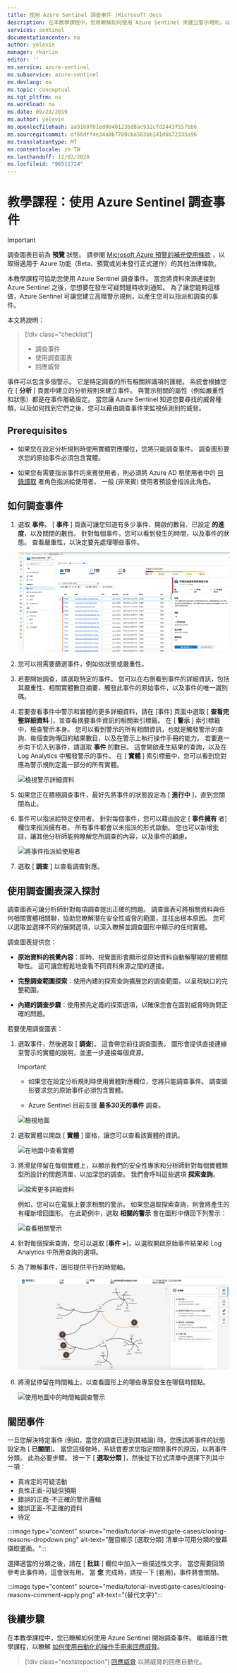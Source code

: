 ```yaml
---
title: 使用 Azure Sentinel 調查事件 |Microsoft Docs
description: 在本教學課程中，您將瞭解如何使用 Azure Sentinel 來建立警示規則，以產生您可以指派和調查的事件。
services: sentinel
documentationcenter: na
author: yelevin
manager: rkarlin
editor: ''
ms.service: azure-sentinel
ms.subservice: azure-sentinel
ms.devlang: na
ms.topic: conceptual
ms.tgt_pltfrm: na
ms.workload: na
ms.date: 09/23/2019
ms.author: yelevin
ms.openlocfilehash: aa9160f01ed0040123bd8ac932cfd2443f557bb6
ms.sourcegitcommit: df66dff4e34a0b7780cba503bb141d6b72335a96
ms.translationtype: MT
ms.contentlocale: zh-TW
ms.lasthandoff: 12/02/2020
ms.locfileid: "96511724"
---
```

# <a name="tutorial-investigate-incidents-with-azure-sentinel"></a>教學課程：使用 Azure Sentinel 調查事件

> [!IMPORTANT]
> 調查圖表目前為 **預覽** 狀態。 請參閱 [Microsoft Azure 預覽的補充使用條款](https://azure.microsoft.com/support/legal/preview-supplemental-terms/) ，以取得適用于 Azure 功能（Beta、預覽或尚未發行正式運作）的其他法律條款。


本教學課程可協助您使用 Azure Sentinel 調查事件。 當您將資料來源連接到 Azure Sentinel 之後，您想要在發生可疑問題時收到通知。 為了讓您能夠這樣做，Azure Sentinel 可讓您建立高階警示規則，以產生您可以指派和調查的事件。

本文將說明：
> [!div class="checklist"]
> * 調查事件
> * 使用調查圖表
> * 回應威脅

事件可以包含多個警示。 它是特定調查的所有相關辨識項的匯總。 系統會根據您在 [ **分析** ] 頁面中建立的分析規則來建立事件。 與警示相關的屬性（例如嚴重性和狀態）都是在事件層級設定。 當您讓 Azure Sentinel 知道您要尋找的威脅種類，以及如何找到它們之後，您可以藉由調查事件來監視偵測到的威脅。

## <a name="prerequisites"></a>Prerequisites
- 如果您在設定分析規則時使用實體對應欄位，您將只能調查事件。 調查圖形要求您的原始事件必須包含實體。

- 如果您有需要指派事件的來賓使用者，則必須將 Azure AD 租使用者中的 [目錄讀取](../active-directory/roles/permissions-reference.md#directory-readers) 者角色指派給使用者。 一般 (非來賓) 使用者預設會指派此角色。

## <a name="how-to-investigate-incidents"></a>如何調查事件

1. 選取 **事件**。 [ **事件** ] 頁面可讓您知道有多少事件、開啟的數目、已設定 **的進度**，以及關閉的數目。 針對每個事件，您可以看到發生的時間，以及事件的狀態。 查看嚴重性，以決定要先處理哪些事件。

    ![查看事件嚴重性](media/tutorial-investigate-cases/incident-severity.png)

1. 您可以視需要篩選事件，例如依狀態或嚴重性。

1. 若要開始調查，請選取特定的事件。 您可以在右側看到事件的詳細資訊，包括其嚴重性、相關實體數目摘要、觸發此事件的原始事件，以及事件的唯一識別碼。

1. 若要查看事件中警示和實體的更多詳細資料，請在 [事件] 頁面中選取 [ **查看完整詳細資料** ]，並查看摘要事件資訊的相關索引標籤。 在 [ **警示** ] 索引標籤中，檢查警示本身。 您可以看到警示的所有相關資訊，也就是觸發警示的查詢、每個查詢傳回的結果數目，以及在警示上執行操作手冊的能力。 若要進一步向下切入到事件，請選取 **事件** 的數目。 這會開啟產生結果的查詢，以及在 Log Analytics 中觸發警示的事件。 在 [ **實體** ] 索引標籤中，您可以看到您對應為警示規則定義一部分的所有實體。

    ![檢視警示詳細資料](media/tutorial-investigate-cases/alert-details.png)

1. 如果您正在積極調查事件，最好先將事件的狀態設定為 [ **進行中** ]，直到您關閉為止。

1. 事件可以指派給特定使用者。 針對每個事件，您可以藉由設定 [ **事件擁有** 者] 欄位來指派擁有者。 所有事件都會以未指派的形式啟動。 您也可以新增批註，讓其他分析師能夠瞭解您所調查的內容，以及事件的顧慮。

    ![將事件指派給使用者](media/tutorial-investigate-cases/assign-incident-to-user.png)

1. 選取 [ **調查** ] 以查看調查對應。

## <a name="use-the-investigation-graph-to-deep-dive"></a>使用調查圖表深入探討

調查圖表可讓分析師針對每項調查提出正確的問題。 調查圖表可將相關資料與任何相關實體相關聯，協助您瞭解潛在安全性威脅的範圍，並找出根本原因。 您可以選取並選擇不同的展開選項，以深入瞭解並調查圖形中顯示的任何實體。  
  
調查圖表提供您：

- **原始資料的視覺內容**：即時、視覺圖形會顯示從原始資料自動解壓縮的實體關聯性。 這可讓您輕鬆地查看不同資料來源之間的連接。

- **完整調查範圍探索**：使用內建的探索查詢擴展您的調查範圍，以呈現缺口的完整範圍。

- **內建的調查步驟**：使用預先定義的探索選項，以確保您會在面對威脅時詢問正確的問題。

若要使用調查圖表：

1. 選取事件，然後選取 [ **調查**]。 這會帶您前往調查圖表。 圖形會提供直接連線至警示的實體的說明，並進一步連接每個資源。

   > [!IMPORTANT] 
   > - 如果您在設定分析規則時使用實體對應欄位，您將只能調查事件。 調查圖形要求您的原始事件必須包含實體。
   >
   > - Azure Sentinel 目前支援 **最多30天的事件** 調查。

   ![檢視地圖](media/tutorial-investigate-cases/map1.png)

1. 選取實體以開啟 [ **實體** ] 窗格，讓您可以查看該實體的資訊。

    ![在地圖中查看實體](media/tutorial-investigate-cases/map-entities.png)
  
1. 將滑鼠停留在每個實體上，以顯示我們的安全性專家和分析師針對每個實體類型所設計的問題清單，以加深您的調查。 我們會呼叫這些選項 **探索查詢**。

    ![探索更多詳細資料](media/tutorial-investigate-cases/exploration-cases.png)

   例如，您可以在電腦上要求相關的警示。 如果您選取探索查詢，則會將產生的有權新增回圖形。 在此範例中，選取 **相關的警示** 會在圖形中傳回下列警示：

    ![查看相關警示](media/tutorial-investigate-cases/related-alerts.png)

1. 針對每個探索查詢，您可以選取 [**事件 \>**]，以選取開啟原始事件結果和 Log Analytics 中所用查詢的選項。

1. 為了瞭解事件，圖形提供平行的時間軸。

    ![在地圖中查看時間軸](media/tutorial-investigate-cases/map-timeline.png)

1. 將滑鼠停留在時間軸上，以查看圖形上的哪些專案發生在哪個時間點。

    ![使用地圖中的時間軸調查警示](media/tutorial-investigate-cases/use-timeline.png)

## <a name="closing-an-incident"></a>關閉事件

一旦您解決特定事件 (例如，當您的調查已達到其結論) 時，您應該將事件的狀態設定為 [ **已關閉**]。 當您這樣做時，系統會要求您指定關閉事件的原因，以將事件分類。 此為必要步驟。 按一下 [ **選取分類** ]，然後從下拉式清單中選擇下列其中一項：

- 真肯定的可疑活動
- 良性正面-可疑但預期
- 錯誤的正面-不正確的警示邏輯
- 錯誤正面-不正確的資料
- 待定

:::image type="content" source="media/tutorial-investigate-cases/closing-reasons-dropdown.png" alt-text="醒目顯示 [選取分類] 清單中可用分類的螢幕擷取畫面。":::

選擇適當的分類之後，請在 [ **批註** ] 欄位中加入一些描述性文字。 當您需要回頭參考此事件時，這會很有用。 當 **您** 完成時，請按一下 [套用]，事件將會關閉。

:::image type="content" source="media/tutorial-investigate-cases/closing-reasons-comment-apply.png" alt-text="{替代文字}":::

## <a name="next-steps"></a>後續步驟
在本教學課程中，您已瞭解如何使用 Azure Sentinel 開始調查事件。 繼續進行教學課程，以瞭解 [如何使用自動化的操作手冊來回應威脅](tutorial-respond-threats-playbook.md)。
> [!div class="nextstepaction"]
> [回應威脅](tutorial-respond-threats-playbook.md) 以將威脅的回應自動化。


